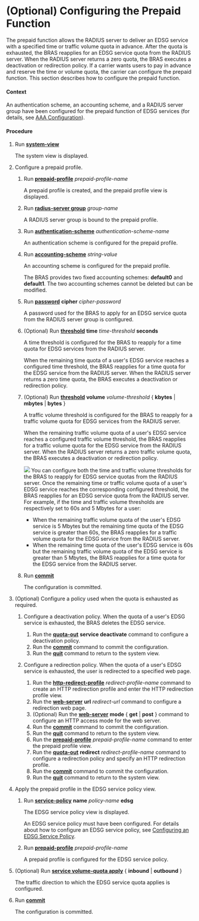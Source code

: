 (Optional) Configuring the Prepaid Function
===========================================

The prepaid function allows the RADIUS server to deliver an EDSG service with a specified time or traffic volume quota in advance. After the quota is exhausted, the BRAS reapplies for an EDSG service quota from the RADIUS server. When the RADIUS server returns a zero quota, the BRAS executes a deactivation or redirection policy. If a carrier wants users to pay in advance and reserve the time or volume quota, the carrier can configure the prepaid function. This section describes how to configure the prepaid function.

#### Context

An authentication scheme, an accounting scheme, and a RADIUS server group have been configured for the prepaid function of EDSG services (for details, see [AAA Configuration](dc_ne_aaa_cfg_0515.html)).


#### Procedure

1. Run [**system-view**](cmdqueryname=system-view)
   
   
   
   The system view is displayed.
2. Configure a prepaid profile.
   1. Run [**prepaid-profile**](cmdqueryname=prepaid-profile) *prepaid-profile-name*
      
      
      
      A prepaid profile is created, and the prepaid profile view is displayed.
   2. Run [**radius-server group**](cmdqueryname=radius-server+group) *group-name*
      
      
      
      A RADIUS server group is bound to the prepaid profile.
   3. Run [**authentication-scheme**](cmdqueryname=authentication-scheme) *authentication-scheme-name*
      
      
      
      An authentication scheme is configured for the prepaid profile.
   4. Run [**accounting-scheme**](cmdqueryname=accounting-scheme) *string-value*
      
      
      
      An accounting scheme is configured for the prepaid profile.
      
      
      
      The BRAS provides two fixed accounting schemes: **default0** and **default1**. The two accounting schemes cannot be deleted but can be modified.
   5. Run [**password**](cmdqueryname=password) **cipher** *cipher-password*
      
      
      
      A password used for the BRAS to apply for an EDSG service quota from the RADIUS server group is configured.
   6. (Optional) Run [**threshold**](cmdqueryname=threshold) **time** *time-threshold* **seconds**
      
      
      
      A time threshold is configured for the BRAS to reapply for a time quota for EDSG services from the RADIUS server.
      
      
      
      When the remaining time quota of a user's EDSG service reaches a configured time threshold, the BRAS reapplies for a time quota for the EDSG service from the RADIUS server. When the RADIUS server returns a zero time quota, the BRAS executes a deactivation or redirection policy.
   7. (Optional) Run [**threshold**](cmdqueryname=threshold) **volume** *volume-threshold* { **kbytes** | **mbytes** | **bytes** }
      
      
      
      A traffic volume threshold is configured for the BRAS to reapply for a traffic volume quota for EDSG services from the RADIUS server.
      
      
      
      When the remaining traffic volume quota of a user's EDSG service reaches a configured traffic volume threshold, the BRAS reapplies for a traffic volume quota for the EDSG service from the RADIUS server. When the RADIUS server returns a zero traffic volume quota, the BRAS executes a deactivation or redirection policy.
      
      ![](../../../../public_sys-resources/note_3.0-en-us.png) You can configure both the time and traffic volume thresholds for the BRAS to reapply for EDSG service quotas from the RADIUS server. Once the remaining time or traffic volume quota of a user's EDSG service reaches the corresponding configured threshold, the BRAS reapplies for an EDSG service quota from the RADIUS server. For example, if the time and traffic volume thresholds are respectively set to 60s and 5 Mbytes for a user:
      * When the remaining traffic volume quota of the user's EDSG service is 5 Mbytes but the remaining time quota of the EDSG service is greater than 60s, the BRAS reapplies for a traffic volume quota for the EDSG service from the RADIUS server.
      * When the remaining time quota of the user's EDSG service is 60s but the remaining traffic volume quota of the EDSG service is greater than 5 Mbytes, the BRAS reapplies for a time quota for the EDSG service from the RADIUS server.
   8. Run [**commit**](cmdqueryname=commit)
      
      
      
      The configuration is committed.
3. (Optional) Configure a policy used when the quota is exhausted as required.
   1. Configure a deactivation policy. When the quota of a user's EDSG service is exhausted, the BRAS deletes the EDSG service.
      
      
      1. Run the [**quota-out**](cmdqueryname=quota-out) **service deactivate** command to configure a deactivation policy.
      2. Run the [**commit**](cmdqueryname=commit) command to commit the configuration.
      3. Run the [**quit**](cmdqueryname=quit) command to return to the system view.
   2. Configure a redirection policy. When the quota of a user's EDSG service is exhausted, the user is redirected to a specified web page.
      
      
      1. Run the [**http-redirect-profile**](cmdqueryname=http-redirect-profile) *redirect-profile-name* command to create an HTTP redirection profile and enter the HTTP redirection profile view.
      2. Run the [**web-server**](cmdqueryname=web-server) **url** *redirect-url* command to configure a redirection web page.
      3. (Optional) Run the [**web-server**](cmdqueryname=web-server) **mode** { **get** | **post** } command to configure an HTTP access mode for the web server.
      4. Run the [**commit**](cmdqueryname=commit) command to commit the configuration.
      5. Run the [**quit**](cmdqueryname=quit) command to return to the system view.
      6. Run the [**prepaid-profile**](cmdqueryname=prepaid-profile) *prepaid-profile-name* command to enter the prepaid profile view.
      7. Run the [**quota-out**](cmdqueryname=quota-out) **redirect** *redirect-profile-name* command to configure a redirection policy and specify an HTTP redirection profile.
      8. Run the [**commit**](cmdqueryname=commit) command to commit the configuration.
      9. Run the [**quit**](cmdqueryname=quit) command to return to the system view.
4. Apply the prepaid profile in the EDSG service policy view.
   1. Run [**service-policy**](cmdqueryname=service-policy) **name** *policy-name* **edsg**
      
      
      
      The EDSG service policy view is displayed.
      
      
      
      An EDSG service policy must have been configured. For details about how to configure an EDSG service policy, see [Configuring an EDSG Service Policy](dc_ne_edsg_cfg_0007.html).
   2. Run [**prepaid-profile**](cmdqueryname=prepaid-profile) *prepaid-profile-name*
      
      
      
      A prepaid profile is configured for the EDSG service policy.
5. (Optional) Run [**service volume-quota apply**](cmdqueryname=service+volume-quota+apply) { **inbound** | **outbound** }
   
   
   
   The traffic direction to which the EDSG service quota applies is configured.
6. Run [**commit**](cmdqueryname=commit)
   
   
   
   The configuration is committed.